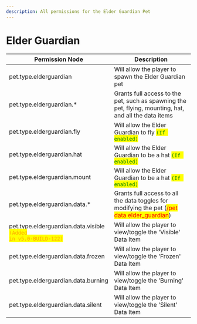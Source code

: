 ```yaml
---
description: All permissions for the Elder Guardian Pet
---
```



# Elder Guardian
| Permission Node | Description |
| - | - |
| pet.type.elderguardian | Will allow the player to spawn the Elder Guardian pet |
| pet.type.elderguardian.* | Grants full access to the pet, such as spawning the pet, flying, mounting, hat, and all the data items |
| pet.type.elderguardian.fly | Will allow the Elder Guardian to fly <mark style="color:green;">`(If enabled)`</mark> |
| pet.type.elderguardian.hat | Will allow the Elder Guardian to be a hat <mark style="color:green;">`(If enabled)`</mark> |
| pet.type.elderguardian.mount | Will allow the Elder Guardian to be a hat <mark style="color:green;">`(If enabled)`</mark> |
| pet.type.elderguardian.data.* | Grants full access to all the data toggles for modifying the pet (<mark style="color:red;">/pet data elder_guardian</mark>) |
| pet.type.elderguardian.data.visible<br><mark style="color:orange;"><code>(Added in v5.0-BUILD-122)</code></mark> | Will allow the player to view/toggle the 'Visible' Data Item |
| pet.type.elderguardian.data.frozen | Will allow the player to view/toggle the 'Frozen' Data Item |
| pet.type.elderguardian.data.burning | Will allow the player to view/toggle the 'Burning' Data Item |
| pet.type.elderguardian.data.silent | Will allow the player to view/toggle the 'Silent' Data Item |

